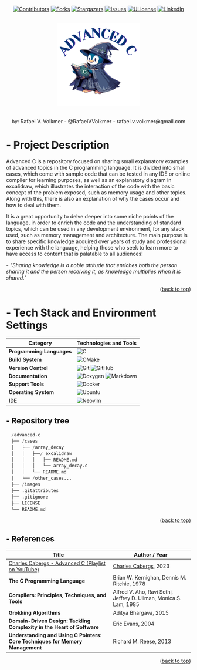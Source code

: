 <a id="readme-top"></a>

<div align="center">
  
  [![Contributors][contributors-shield]][contributors-url]
  [![Forks][forks-shield]][forks-url]
  [![Stargazers][stars-shield]][stars-url]
  [![Issues][issues-shield]][issues-url]
  [![ULicense][license-shield]][license-url]
  [![LinkedIn][linkedin-shield]][linkedin-url]
  
</div>

##

<p align="center">
  <img src="images/advanced_c_logo.svg" alt="advanced c" style="width: 45%; border: none;"/>
</p>

##

<div align="center">
  by: Rafael V. Volkmer - @RafaelVVolkmer - rafael.v.volkmer@gmail.com
</div>

##

# - Project Description

Advanced C is a repository focused on sharing small explanatory examples of advanced topics in the C programming language. It is divided into small cases, which come with sample code that can be tested in any IDE or online compiler for learning purposes, as well as an explanatory diagram in excalidraw, which illustrates the interaction of the code with the basic concept of the problem exposed, such as memory usage and other topics. Along with this, there is also an explanation of why the cases occur and how to deal with them.

It is a great opportunity to delve deeper into some niche points of the language, in order to enrich the code and the understanding of standard topics, which can be used in any development environment, for any stack used, such as memory management and architecture. The main purpose is to share specific knowledge acquired over years of study and professional experience with the language, helping those who seek to learn more to have access to content that is palatable to all audiences!

*- "Sharing knowledge is a noble attitude that enriches both the person sharing it and the person receiving it, as knowledge multiplies when it is shared."*

<p align="right">(<a href="#readme-top">back to top</a>)</p>

##

# - Tech Stack and Environment Settings

| **Category**               | **Technologies and Tools**                                                                                                                                                                                                                                  |
| -------------------------- | -------------------------------------------------------------------------------------------------------------------------------------------------------------------------------------------------------------------------------------------------------------- |
| **Programming Languages**  | ![C](https://img.shields.io/badge/c-%2300599C.svg?style=for-the-badge&logo=c&logoColor=white)                                                                                                                                                                |
| **Build System**           | ![CMake](https://img.shields.io/badge/CMake-%23008FBA.svg?style=for-the-badge&logo=cmake&logoColor=white)                                                                                                                                                      |
| **Version Control**        | ![Git](https://img.shields.io/badge/git-%23F05033.svg?style=for-the-badge&logo=git&logoColor=white) ![GitHub](https://img.shields.io/badge/github-%23121011.svg?style=for-the-badge&logo=github&logoColor=white)                                            |
| **Documentation**          | ![Doxygen](https://img.shields.io/badge/doxygen-2C4AA8?style=for-the-badge&logo=doxygen&logoColor=white) ![Markdown](https://img.shields.io/badge/markdown-%23000000.svg?style=for-the-badge&logo=markdown&logoColor=white)                                       |
| **Support Tools**          | ![Docker](https://img.shields.io/badge/docker-%230db7ed.svg?style=for-the-badge&logo=docker&logoColor=white)                                                                                                                                                    |
| **Operating System**       | ![Ubuntu](https://img.shields.io/badge/Ubuntu-E95420?style=for-the-badge&logo=ubuntu&logoColor=white)                                                                                                                                                           |
| **IDE**                    | ![Neovim](https://img.shields.io/badge/NeoVim-%2357A143.svg?&style=for-the-badge&logo=neovim&logoColor=white)                                                                                                                                                     |

##

## - Repository tree


```python
  /advanced-c
  ├── /cases
  │   ├── /array_decay
  │   │   ├──/ excalidraw
  │   │   │   ├── README.md
  │   │   │   └── array_decay.c
  │   │   └── README.md
  │   └── /other_cases...
  ├── /images
  ├── .gitattributes
  ├── .gitignore
  ├── LICENSE
  └── README.md
```

<p align="right">(<a href="#readme-top">back to top</a>)</p>

##

## - References

| Title                                                                                                                                         | Author / Year                                                      |
| --------------------------------------------------------------------------------------------------------------------------------------------- | --------------------------------------------------------------------- |
| [Charles Cabergs - Advanced C (Playlist on YouTube)](https://www.youtube.com/watch?v=g7CCaRwRVBQ&list=PL71Y0EmrppR0KyZvQWj63040UEzKQU7n8)<br> | [Charles Cabergs](https://www.linkedin.com/in/charles-cabergs/), 2023 |
| **The C Programming Language**                                                                                                                 | Brian W. Kernighan, Dennis M. Ritchie, 1978                               |
| **Compilers: Principles, Techniques, and Tools**                                                                                               | Alfred V. Aho, Ravi Sethi, Jeffrey D. Ullman, Monica S. Lam, 1985           |
| **Grokking Algorithms**                                                                                                                        | Aditya Bhargava, 2015                                                       |
| **Domain-Driven Design: Tackling Complexity in the Heart of Software**                                                                         | Eric Evans, 2004                                                           |
| **Understanding and Using C Pointers: Core Techniques for Memory Management**                                                                  | Richard M. Reese, 2013                                               |

<p align="right">(<a href="#readme-top">back to top</a>)</p>

[stars-shield]: https://img.shields.io/github/stars/RafaelVVolkmer/advanced-c.svg?style=flat-square
[stars-url]: https://github.com/RafaelVVolkmer/advanced-c/stargazers
[contributors-shield]: https://img.shields.io/github/contributors/RafaelVVolkmer/advanced-c.svg?style=flat-square
[contributors-url]: https://github.com/RafaelVVolkmer/advanced-c/graphs/contributors
[forks-shield]: https://img.shields.io/github/forks/RafaelVVolkmer/advanced-c.svg?style=flat-square
[forks-url]: https://github.com/RafaelVVolkmer/advanced-c/network/members
[issues-shield]: https://img.shields.io/github/issues/RafaelVVolkmer/advanced-c.svg?style=flat-square
[issues-url]: https://github.com/RafaelVVolkmer/advanced-c/issues
[linkedin-shield]: https://img.shields.io/badge/-LinkedIn-black.svg?style=flat-square&logo=linkedin&colorB=555
[linkedin-url]: https://www.linkedin.com/in/rafaelvvolkmer
[license-shield]: https://img.shields.io/github/license/RafaelVVolkmer/advanced-c.svg?style=flat-square
[license-url]: https://github.com/RafaelVVolkmer/advanced-c/blob/main/LICENSE.txt


